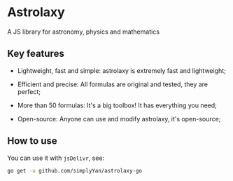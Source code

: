 # Astrolaxy
A JS library for astronomy, physics and mathematics

## Key features
- Lightweight, fast and simple: astrolaxy is extremely fast and lightweight;

- Efficient and precise: All formulas are original and tested, they are perfect;

- More than 50 formulas: It's a big toolbox! It has everything you need;

- Open-source: Anyone can use and modify astrolaxy, it's open-source;

## How to use
You can use it with `jsDelivr`, see:
```bash
go get -u github.com/simplyYan/astrolaxy-go
```
